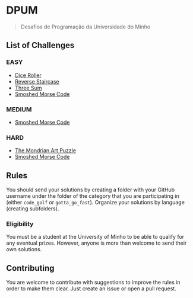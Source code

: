 # DPUM
> Desafios de Programação da Universidade do Minho

## List of Challenges

### EASY

- [Dice Roller](1_dice_roler)
- [Reverse Staircase](2_reverse_staircase)
- [Three Sum](3_sum)
- [Smoshed Morse Code](5_somoshed_morse_code/)

### MEDIUM

- [Smoshed Morse Code](5_somoshed_morse_code/)

### HARD

- [The Mondrian Art Puzzle](4_mondrian_puzzle/)
- [Smoshed Morse Code](5_somoshed_morse_code/)

## Rules

You should send your solutions by creating a folder with your GitHub username
under the folder of the category that you are participating in (either
`code_golf` or `gotta_go_fast`). Organize your solutions by language (creating
subfolders).

### Eligibility

You must be a student at the University of Minho to be able to qualify for any
eventual prizes. However, anyone is more than welcome to send their own
solutions.

## Contributing

You are welcome to contribute with suggestions to improve the rules in order to
make them clear. Just create an issue or open a pull request.
